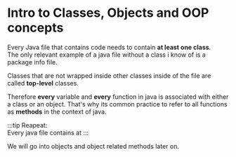# Intro to Classes, Objects and OOP concepts

Every Java file that contains code needs to contain **at least one class**.  
The only relevant example of a java file without a class i know of is a package info file.

Classes that are not wrapped inside other classes inside of the file are called **top-level** classes.

Therefore **every** variable and **every** function in java is associated with either a class or an object.
That's why its common practice to refer to all functions as **methods** in the context of java.

:::tip
Reapeat:  
Every java file contains at
:::

We will go into objects and object related methods later on.
